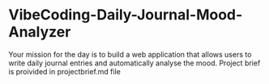 # VibeCoding-Daily-Journal-Mood-Analyzer

Your mission for the day is to build a web application that allows users to write daily
journal entries and automatically analyse the mood. Project brief is proivided in projectbrief.md file
